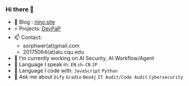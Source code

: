 ### Hi there 👋

- 👯 Blog : [riino.site](https://riino.site/)
- ⚡ Projects: [DevPaP](https://nestof.notion.site/cee7a2484fec49499b4095fbd08c0e24?v=52da712ff5fb4987b84e8cea7a01e76c)
- 📫 Contact:
  -   sorphwer(at)gmail.com
  -   20175064(at)alu.cqu.edu
- 🔭 I’m currently working on AI Security, AI Workflow/Agent
- 💬 Language I speak in: `EN` `zh-CN` `JP` 
- 🌱 Language I code with: `JavaScript` `Python`
- 💬 Ask me about `Dify` `Gradio` `Neo4j` `IT Audit/Code Audit` `Cybersecurity`
<!--
**sorphwer/sorphwer** is a ✨ _special_ ✨ repository because its `README.md` (this file) appears on your GitHub profile.

Here are some ideas to get you started:

- 🔭 I’m currently working on ...
- 🌱 I’m currently learning ...
- 👯 I’m looking to collaborate on ...
- 🤔 I’m looking for help with ...
- 💬 Ask me about ...
- 📫 How to reach me: ...
- 😄 Pronouns: ...
- ⚡ Fun fact: ...
-->
